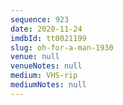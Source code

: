 ```yaml
---
sequence: 923
date: 2020-11-24
imdbId: tt0021199
slug: oh-for-a-man-1930
venue: null
venueNotes: null
medium: VHS-rip
mediumNotes: null
---
```

